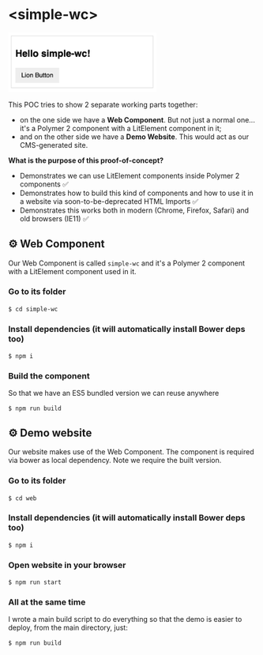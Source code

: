 # \<simple-wc\>

<img src=i.png width=300>

This POC tries to show 2 separate working parts together:
- on the one side we have a **Web Component**. But not just a normal one... it's a Polymer 2 component with a LitElement component in it; 
- and on the other side we have a **Demo Website**. This would act as our CMS-generated site.

**What is the purpose of this proof-of-concept?**

- Demonstrates we can use LitElement components inside Polymer 2 components ✅ 
- Demonstrates how to build this kind of components and how to use it in a website via soon-to-be-deprecated HTML Imports ✅ 
- Demonstrates this works both in modern (Chrome, Firefox, Safari) and old browsers (IE11) ✅ 

## ⚙️ Web Component

Our Web Component is called `simple-wc` and it's a Polymer 2 component with a LitElement component used in it.

### Go to its folder

```
$ cd simple-wc
```

### Install dependencies (it will automatically install Bower deps too)

```
$ npm i
```

### Build the component

So that we have an ES5 bundled version we can reuse anywhere

```
$ npm run build
```

## ⚙️ Demo website

Our website makes use of the Web Component. The component is required via bower as local dependency. Note we require the built version.


### Go to its folder

```
$ cd web
```

### Install dependencies (it will automatically install Bower deps too)

```
$ npm i
```

### Open website in your browser

```
$ npm run start
```

### All at the same time

I wrote a main build script to do everything so that the demo is easier to deploy, from the main directory, just:

```
$ npm run build
```